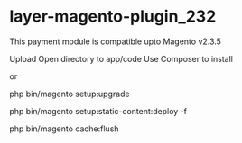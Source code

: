 # layer-magento-plugin_232
This payment module is compatible upto Magento v2.3.5

Upload Open directory to app/code
Use Composer to install 

or


php bin/magento setup:upgrade

php bin/magento setup:static-content:deploy -f

php bin/magento cache:flush
